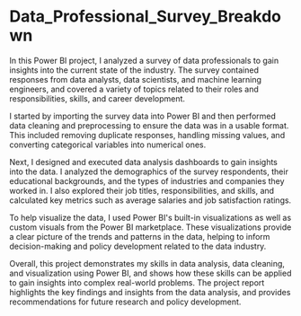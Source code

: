 # Data_Professional_Survey_Breakdown

In this Power BI project, I analyzed a survey of data professionals to gain insights into the current state of the industry. The survey contained responses from data analysts, data scientists, and machine learning engineers, and covered a variety of topics related to their roles and responsibilities, skills, and career development.

I started by importing the survey data into Power BI and then performed data cleaning and preprocessing to ensure the data was in a usable format. This included removing duplicate responses, handling missing values, and converting categorical variables into numerical ones.

Next, I designed and executed data analysis dashboards to gain insights into the data. I analyzed the demographics of the survey respondents, their educational backgrounds, and the types of industries and companies they worked in. I also explored their job titles, responsibilities, and skills, and calculated key metrics such as average salaries and job satisfaction ratings.

To help visualize the data, I used Power BI's built-in visualizations as well as custom visuals from the Power BI marketplace. These visualizations provide a clear picture of the trends and patterns in the data, helping to inform decision-making and policy development related to the data industry.

Overall, this project demonstrates my skills in data analysis, data cleaning, and visualization using Power BI, and shows how these skills can be applied to gain insights into complex real-world problems. The project report highlights the key findings and insights from the data analysis, and provides recommendations for future research and policy development.

